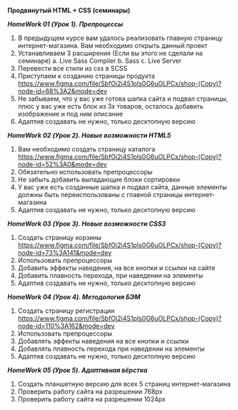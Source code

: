 **Продвинутый HTML + CSS (семинары)**

***HomeWork 01 (Урок 1). Препроцессы***

1. В предыдущем курсе вам удалось реализовать главную страницу интернет-магазина. Вам необходимо открыть данный проект
2. Устанавливаем 3 расширения (Если вы этого не сделали на семинаре) a. Live Sass Compiler b. Sass c. Live Server
3. Перевести все стили из css в SCSS
4. Приступаем к созданию страницы продукта https://www.figma.com/file/SbfOi2i4S1pIs0G6uOLPCx/shop-(Copy)?node-id=68%3A2&mode=dev
5. Не забываем, что у вас уже готова шапка сайта и подвал страницы, плюс у вас уже есть блок из 3х товаров, осталось добавить изображение и под ним описание
6. Адаптив создавать не нужно, только десктопную версию


***HomeWork 02 (Урок 2). Новые возможности HTML5***

1. Вам необходимо создать страницу каталога https://www.figma.com/file/SbfOi2i4S1pIs0G6uOLPCx/shop-(Copy)?node-id=52%3A0&mode=dev
2. Обязательно использовать препроцессоры
3. Не забыть добавить выпадающие блоки сортировки
4. У вас уже есть созданные шапка и подвал сайта, данные элементы должны быть переиспользованы с главной страницы интернет-магазина
5. Адаптив создавать не нужно, только десктопную версию


***HomeWork 03 (Урок 3). Новые возможности CSS3***
 
1. Создать страницу корзины https://www.figma.com/file/SbfOi2i4S1pIs0G6uOLPCx/shop-(Copy)?node-id=73%3A141&mode=dev
2. Использовать препроцессоры
3. Добавить эффекты наведения, на все кнопки и ссылки на сайте
4. Добавить плавность перехода, при наведении на элементы
5. Адаптив создавать не нужно, только десктопную версию

***HomeWork 04 (Урок 4). Методология БЭМ***
 
1. Создать страницу регистрации https://www.figma.com/file/SbfOi2i4S1pIs0G6uOLPCx/shop-(Copy)?node-id=110%3A162&mode=dev
2. Использовать препроцессоры
3. Добавлять эффекты наведения на все кнопки и ссылки
4. Добавлять плавность перехода при наведении на элементы
5. Адаптив создавать не нужно, только десктопную версию

***HomeWork 05 (Урок 5). Адаптивная вёрстка***
 
1. Создать планшетную версию для всех 5 страниц интернет-магазина
2. Проверить работу сайта на разрешении 768px
3. Проверить работу сайта на разрешении 1024px
